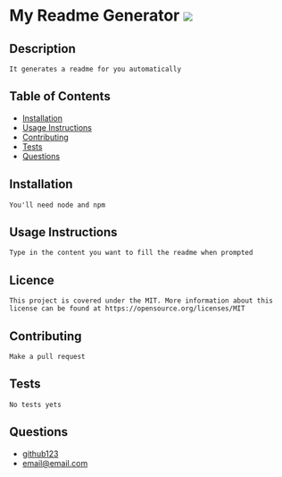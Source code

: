 # My Readme Generator ![](https://img.shields.io/badge/License-MIT-yellow.svg)

## Description 
    It generates a readme for you automatically
    
## Table of Contents 
- [Installation](#installation)
- [Usage Instructions](#usage-instructions) 
- [Contributing](#contributing)
- [Tests](#tests)
- [Questions](#questions)    
   
    
## Installation 
    You'll need node and npm
    

## Usage Instructions
    Type in the content you want to fill the readme when prompted
    
## Licence 
    This project is covered under the MIT. More information about this license can be found at https://opensource.org/licenses/MIT
    
## Contributing 
    Make a pull request
    
## Tests
    No tests yets
    
## Questions
- [github123](https://github.com/github123)
- email@email.com